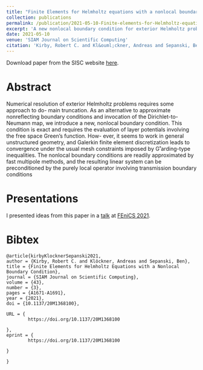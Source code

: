 ```yaml
---
title: "Finite Elements for Helmholtz equations with a nonlocal boundary condition"
collection: publications
permalink: /publication/2021-05-10-Finite-elements-for-Helmholtz-equations-with-a-nonlocal-boundary-condition
excerpt: 'A new nonlocal boundary condition for exterior Helmholtz problems along with the software infrastructure to express these boundary conditions in Unified Form Language'
date: 2021-05-10
venue: 'SIAM Journal on Scientific Computing'
citation: 'Kirby, Robert C. and Kl&ouml;ckner, Andreas and Sepanski, Benjamin. &quot;Finite elements for Helmholtz equations with a nonlocal boundary condition.&quot; <i>In Submission</i>.'
---
```


Download paper from the SISC website [here](https://epubs.siam.org/doi/abs/10.1137/20M1368100).

# Abstract

Numerical resolution of exterior Helmholtz problems requires some approach to do- main truncation. As an alternative to approximate nonreflecting boundary conditions and invocation of the Dirichlet-to-Neumann map, we introduce a new, nonlocal boundary condition. This condition is exact and requires the evaluation of layer potentials involving the free space Green’s function. How- ever, it seems to work in general unstructured geometry, and Galerkin finite element discretization leads to convergence under the usual mesh constraints imposed by G˚arding-type inequalities. The nonlocal boundary conditions are readily approximated by fast multipole methods, and the resulting linear system can be preconditioned by the purely local operator involving transmission boundary conditions

# Presentations

I presented ideas from this paper in a [talk](../talks/2021-03-25-Nonlocal-UFL-Finite-elements-for-Helmholtz-equations-with-a-nonlocal-boundary-condition) at [FEniCS 2021](https://fenics2021.com/).

# Bibtex

```
@article{kirbyKlocknerSepanski2021,
author = {Kirby, Robert C. and Klöckner, Andreas and Sepanski, Ben},
title = {Finite Elements for Helmholtz Equations with a Nonlocal Boundary Condition},
journal = {SIAM Journal on Scientific Computing},
volume = {43},
number = {3},
pages = {A1671-A1691},
year = {2021},
doi = {10.1137/20M1368100},

URL = { 
        https://doi.org/10.1137/20M1368100
    
},
eprint = { 
        https://doi.org/10.1137/20M1368100
    
}

}
```

